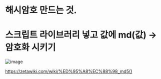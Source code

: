 # 해시암호 만드는 것.

<script src="//cdnjs.cloudflare.com/ajax/libs/blueimp-md5/2.10.0/js/md5.min.js"></script>
<script>
var hash = md5("Message");
console.log(hash);  // 4c2a8fe7eaf24721cc7a9f0175115bd4 
</script>
# 스크립트 라이브러리 넣고 값에 md(값) ->암호화 시키기
![image](https://user-images.githubusercontent.com/85022962/132833666-4ca5fa8a-d9d2-438c-b9e1-ff7aa4469ba1.png)

https://zetawiki.com/wiki/%ED%95%A8%EC%88%98_md5()
